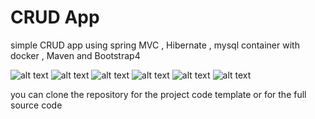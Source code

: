 # CRUD App
simple CRUD app using spring MVC , Hibernate , mysql container with docker , Maven and Bootstrap4

![alt text](https://stackjava.com/wp-content/uploads/2017/12/spring-mvc-logo.png)
![alt text](https://design.jboss.org/hibernate/logo/final/hibernate_logo_whitebkg_stacked_256px.png)
![alt text](https://cdn.iconscout.com/icon/free/png-256/mysql-6-226028.png)
![alt text](https://roufid.com/wp-content/uploads/2016/05/eyecatch-maven.png)
![alt text](https://cdn.iconscout.com/icon/free/png-256/bootstrap-6-1175203.png)
![alt text](https://miro.medium.com/max/336/0*yij2e7gB0x438hKT.png)

you can clone the repository for the project code template or for the full source code
